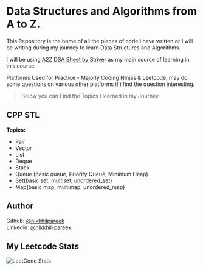 # Data Structures and Algorithms from A to Z.
This Repository is the home of all the pieces of code I have written or I will be writing during my journey to learn Data Structures and Algorithms. <br> 

I will be using [A2Z DSA Sheet by Striver](https://takeuforward.org/strivers-a2z-dsa-course/strivers-a2z-dsa-course-sheet-2) as my main source of learning in this course. 

Platforms Used for Practice - Majorly Coding Ninjas & Leetcode, may do some questions on various other platforms if i find the question interesting.

> Below you can Find the Topics I learned in my Journey.

## CPP STL
**Topics:** 
- Pair
- Vector
- List
- Deque
- Stack
- Queue (basic queue, Priority Queue, Minimum Heap)
- Set(basic set, multiset, unordered_set)
- Map(basic map, multimap, unordered_map)

## Author
Github: [@nikkhilpareek](https://www.github.com/nikkhilpareek) <br>
Linkedin: [@nikkhil-pareek](https://www.linkedin.com/in/nikkhil-pareek/)

## My Leetcode Stats
![LeetCode Stats](https://leetcard.jacoblin.cool/Nikkhil-Pareek?theme=dark&font=Archivo)
